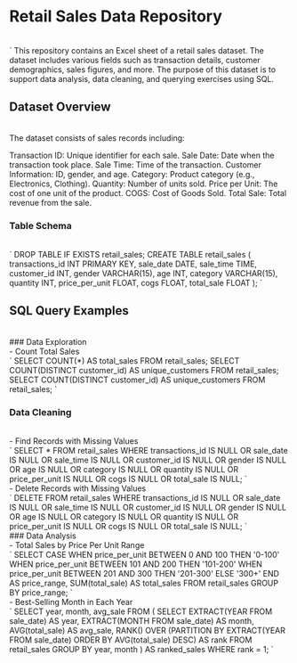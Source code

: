 # Retail Sales Data Repository
<br>
`
This repository contains an Excel sheet of a retail sales dataset. The dataset includes various fields such as transaction details, customer demographics, sales figures, and more. The purpose of this dataset is to support data analysis, data cleaning, and querying exercises using SQL.

## Dataset Overview
<br>
The dataset consists of sales records including:
<br>

Transaction ID: Unique identifier for each sale.
Sale Date: Date when the transaction took place.
Sale Time: Time of the transaction.
Customer Information: ID, gender, and age.
Category: Product category (e.g., Electronics, Clothing).
Quantity: Number of units sold.
Price per Unit: The cost of one unit of the product.
COGS: Cost of Goods Sold.
Total Sale: Total revenue from the sale.

### Table Schema
<br>
`
DROP TABLE IF EXISTS retail_sales;
CREATE TABLE retail_sales (
    transactions_id INT PRIMARY KEY,
    sale_date       DATE,
    sale_time       TIME,
    customer_id     INT,
    gender          VARCHAR(15),
    age             INT,
    category        VARCHAR(15),
    quantity        INT,
    price_per_unit  FLOAT,
    cogs            FLOAT,
    total_sale      FLOAT
);
`

## SQL Query Examples
<br>
### Data Exploration
<br>
- Count Total Sales
<br>
`
SELECT COUNT(*) AS total_sales FROM retail_sales;
SELECT COUNT(DISTINCT customer_id) AS unique_customers FROM retail_sales;
SELECT COUNT(DISTINCT customer_id) AS unique_customers FROM retail_sales;
`
<br>

### Data Cleaning
<br>
- Find Records with Missing Values
<br>
`
SELECT * FROM retail_sales
WHERE transactions_id IS NULL
   OR sale_date IS NULL
   OR sale_time IS NULL
   OR customer_id IS NULL
   OR gender IS NULL
   OR age IS NULL
   OR category IS NULL
   OR quantity IS NULL
   OR price_per_unit IS NULL
   OR cogs IS NULL
   OR total_sale IS NULL;
`
<br>
- Delete Records with Missing Values
<br>
`
DELETE FROM retail_sales
WHERE transactions_id IS NULL
   OR sale_date IS NULL
   OR sale_time IS NULL
   OR customer_id IS NULL
   OR gender IS NULL
   OR age IS NULL
   OR category IS NULL
   OR quantity IS NULL
   OR price_per_unit IS NULL
   OR cogs IS NULL
   OR total_sale IS NULL;
`
<br>
  ### Data Analysis
<br>
-  Total Sales by Price Per Unit Range
<br>
`
SELECT 
    CASE 
        WHEN price_per_unit BETWEEN 0 AND 100 THEN '0-100'
        WHEN price_per_unit BETWEEN 101 AND 200 THEN '101-200'
        WHEN price_per_unit BETWEEN 201 AND 300 THEN '201-300'
        ELSE '300+'
    END AS price_range,
    SUM(total_sale) AS total_sales
FROM retail_sales
GROUP BY price_range;
`
<br>
- Best-Selling Month in Each Year
<br>
`
SELECT year, month, avg_sale
FROM (
    SELECT EXTRACT(YEAR FROM sale_date) AS year,
           EXTRACT(MONTH FROM sale_date) AS month,
           AVG(total_sale) AS avg_sale,
           RANK() OVER (PARTITION BY EXTRACT(YEAR FROM sale_date) ORDER BY AVG(total_sale) DESC) AS rank
    FROM retail_sales
    GROUP BY year, month
) AS ranked_sales
WHERE rank = 1;
`
